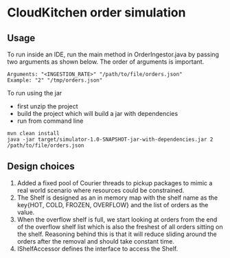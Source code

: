 # CloudKitchen order simulation

## Usage
To run inside an IDE, run the main method in OrderIngestor.java by passing two arguments as shown below.
The order of arguments is important.
```
Arguments: "<INGESTION_RATE>" "/path/to/file/orders.json"
Example: "2" "/tmp/orders.json"
```

To run using the jar
- first unzip the project
- build the project which will build a jar with dependencies
- run from command line

```
mvn clean install
java -jar target/simulator-1.0-SNAPSHOT-jar-with-dependencies.jar 2 /path/to/file/orders.json

```

## Design choices
1. Added a fixed pool of Courier threads to pickup packages to mimic a real world scenario where resources could be constrained.
2. The Shelf is designed as an in memory map with the shelf name as the key{HOT, COLD, FROZEN, OVERFLOW} and the list of orders as the value.
3. When the overflow shelf is full, we start looking at orders from the end of the overflow shelf list which is also the freshest of all orders sitting on the shelf. Reasoning 
behind this is that it will reduce sliding around the orders after the removal and should take constant time.
4. IShelfAccessor defines the interface to access the Shelf.